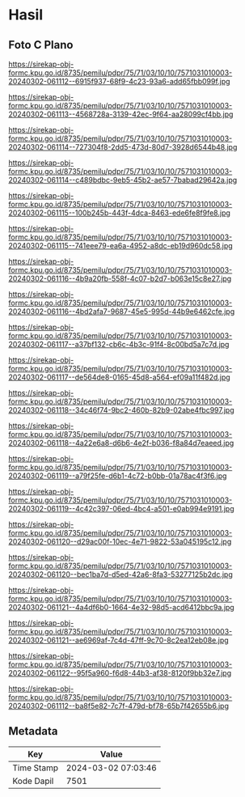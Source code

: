 # Hasil

## Foto C Plano

https://sirekap-obj-formc.kpu.go.id/8735/pemilu/pdpr/75/71/03/10/10/7571031010003-20240302-061112--6915f937-68f9-4c23-93a6-add65fbb099f.jpg

https://sirekap-obj-formc.kpu.go.id/8735/pemilu/pdpr/75/71/03/10/10/7571031010003-20240302-061113--4568728a-3139-42ec-9f64-aa28099cf4bb.jpg

https://sirekap-obj-formc.kpu.go.id/8735/pemilu/pdpr/75/71/03/10/10/7571031010003-20240302-061114--727304f8-2dd5-473d-80d7-3928d6544b48.jpg

https://sirekap-obj-formc.kpu.go.id/8735/pemilu/pdpr/75/71/03/10/10/7571031010003-20240302-061114--c489bdbc-9eb5-45b2-ae57-7babad29642a.jpg

https://sirekap-obj-formc.kpu.go.id/8735/pemilu/pdpr/75/71/03/10/10/7571031010003-20240302-061115--100b245b-443f-4dca-8463-ede6fe8f9fe8.jpg

https://sirekap-obj-formc.kpu.go.id/8735/pemilu/pdpr/75/71/03/10/10/7571031010003-20240302-061115--741eee79-ea6a-4952-a8dc-eb19d960dc58.jpg

https://sirekap-obj-formc.kpu.go.id/8735/pemilu/pdpr/75/71/03/10/10/7571031010003-20240302-061116--4b9a20fb-558f-4c07-b2d7-b063e15c8e27.jpg

https://sirekap-obj-formc.kpu.go.id/8735/pemilu/pdpr/75/71/03/10/10/7571031010003-20240302-061116--4bd2afa7-9687-45e5-995d-44b9e6462cfe.jpg

https://sirekap-obj-formc.kpu.go.id/8735/pemilu/pdpr/75/71/03/10/10/7571031010003-20240302-061117--a37bf132-cb6c-4b3c-91f4-8c00bd5a7c7d.jpg

https://sirekap-obj-formc.kpu.go.id/8735/pemilu/pdpr/75/71/03/10/10/7571031010003-20240302-061117--de564de8-0165-45d8-a564-ef09a11f482d.jpg

https://sirekap-obj-formc.kpu.go.id/8735/pemilu/pdpr/75/71/03/10/10/7571031010003-20240302-061118--34c46f74-9bc2-460b-82b9-02abe4fbc997.jpg

https://sirekap-obj-formc.kpu.go.id/8735/pemilu/pdpr/75/71/03/10/10/7571031010003-20240302-061118--4a22e6a8-d6b6-4e2f-b036-f8a84d7eaeed.jpg

https://sirekap-obj-formc.kpu.go.id/8735/pemilu/pdpr/75/71/03/10/10/7571031010003-20240302-061119--a79f25fe-d6b1-4c72-b0bb-01a78ac4f3f6.jpg

https://sirekap-obj-formc.kpu.go.id/8735/pemilu/pdpr/75/71/03/10/10/7571031010003-20240302-061119--4c42c397-06ed-4bc4-a501-e0ab994e9191.jpg

https://sirekap-obj-formc.kpu.go.id/8735/pemilu/pdpr/75/71/03/10/10/7571031010003-20240302-061120--d29ac00f-10ec-4e71-9822-53a045195c12.jpg

https://sirekap-obj-formc.kpu.go.id/8735/pemilu/pdpr/75/71/03/10/10/7571031010003-20240302-061120--bec1ba7d-d5ed-42a6-8fa3-53277125b2dc.jpg

https://sirekap-obj-formc.kpu.go.id/8735/pemilu/pdpr/75/71/03/10/10/7571031010003-20240302-061121--4a4df6b0-1664-4e32-98d5-acd6412bbc9a.jpg

https://sirekap-obj-formc.kpu.go.id/8735/pemilu/pdpr/75/71/03/10/10/7571031010003-20240302-061121--ae6969af-7c4d-47ff-9c70-8c2ea12eb08e.jpg

https://sirekap-obj-formc.kpu.go.id/8735/pemilu/pdpr/75/71/03/10/10/7571031010003-20240302-061122--95f5a960-f6d8-44b3-af38-8120f9bb32e7.jpg

https://sirekap-obj-formc.kpu.go.id/8735/pemilu/pdpr/75/71/03/10/10/7571031010003-20240302-061112--ba8f5e82-7c7f-479d-bf78-65b7f42655b6.jpg


## Metadata

| Key        | Value               |
| ---------- | ------------------- |
| Time Stamp | 2024-03-02 07:03:46 |
| Kode Dapil | 7501                |



